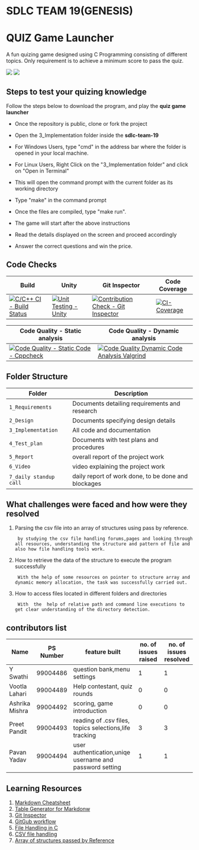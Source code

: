 # SDLC TEAM 19(GENESIS)
# QUIZ Game Launcher

A fun quizing game designed using C Programming consisting of different topics. Only requirement is to achieve a minimum score to pass the quiz.

![](https://github.com/GENESIS2021Q1/sdlc-team-19/blob/main/images/intro2.png)
![](https://github.com/GENESIS2021Q1/sdlc-team-19/blob/main/images/intro1.png)

## Steps to test your quizing knowledge
Follow the steps below to download the program, and play the **quiz game launcher**
- Once the repository is public, clone or fork the project
- Open the 3_Implementation folder inside the **sdlc-team-19**
- For Windows Users, type "cmd" in the address bar where the folder is opened in your local machine.

- For Linux Users, Right Click on the "3_Implementation folder" and click on "Open in Terminal"
- This will open the command prompt with the current folder as its working directory
- Type "make" in the command prompt
- Once the files are compiled, type "make run".
- The game will start after the above instructions
- Read the details displayed on the screen and proceed accordingly
- Answer the correct questions and win the price.

## Code Checks

| Build                                                                                                                                                                            | Unity                                                                                                                                                                           | Git Inspector                                                                                                                                                                   | Code Coverage                                                                                                                                                                   |
|--|--|--|--|
|[![C/C++ CI - Build Status](https://github.com/99004493-PreetPandit/abcd/actions/workflows/c-cpp.yml/badge.svg)](https://github.com/99004493-PreetPandit/abcd/actions/workflows/c-cpp.yml) |[![Unit Testing - Unity](https://github.com/GENESIS2021Q1/sdlc-team-19/actions/workflows/unit.yml/badge.svg)](https://github.com/GENESIS2021Q1/sdlc-team-19/actions/workflows/unit.yml) |[![Contribution Check - Git Inspector](https://github.com/GENESIS2021Q1/sdlc-team-19/actions/workflows/gitinspector.yml/badge.svg)](https://github.com/GENESIS2021Q1/sdlc-team-19/actions/workflows/gitinspector.yml) |[![CI-Coverage](https://github.com/99004493-PreetPandit/abcd/actions/workflows/coverage.yml/badge.svg)](https://github.com/99004493-PreetPandit/abcd/actions/workflows/coverage.yml)  |

| Code Quality - Static analysis                                                                                                                                                  | Code Quality - Dynamic analysis                                                                                                                                                                        |
|--|--|
|[![Code Quality - Static Code - Cppcheck](https://github.com/GENESIS2021Q1/sdlc-team-19/actions/workflows/cppcheck.yml/badge.svg)](https://github.com/GENESIS2021Q1/sdlc-team-19/actions/workflows/cppcheck.yml) |[![Code Quality Dynamic Code Analysis Valgrind](https://github.com/GENESIS2021Q1/sdlc-team-19/actions/workflows/dynamic%20code%20analysis.yml/badge.svg)](https://github.com/GENESIS2021Q1/sdlc-team-19/actions/workflows/dynamic%20code%20analysis.yml)|


## Folder Structure
Folder             | Description
-------------------|----------------------------------------------
`1_Requirements`   | Documents detailing requirements and research
`2_Design`         | Documents specifying design details
`3_Implementation` | All code and documentation
`4_Test_plan`      | Documents with test plans and procedures
`5_Report`         | overall report of the project work
`6_Video`          | video explaining the project work
`7_daily standup call`| daily report of work done, to be done and blockages

## What challenges were faced and how were they resolved

1. Parsing the csv file into an array of structures using pass by reference.
 
        by studying the csv file handling forums,pages and looking through all resources, understanding the structure and pattern of file and also how file handling tools work.

2. How to retrieve the data of the structure to execute the program successfully
 
        With the help of some resources on pointer to structure array and dynamic memory allocation, the task was successfully carried out.

3. How to access files located in different folders and directories
 
        With  the  help of relative path and command line executions to get clear understanding of the directory detection.


## contributors list
 
 Name | PS Number | feature built |no. of issues raised | no. of issues resolved|
 -----|-----------|---------------|---------------------|-----------------------|
 Y Swathi|99004486|       question bank,menu settings      |   1        |     1  |
 Vootla Lahari|99004489|    Help contestant, quiz rounds      |   0        |   0    |
 Ashrika Mishra|99004492|       scoring, game introduction  |   0        |   0    |
 Preet Pandit|99004493|  reading of .csv files, topics selections,life tracking        |    3       |   3    |
 Pavan Yadav |99004494|     user authentication,uniqe username and password setting     |    1       |   1    |
 
 ## Learning Resources
1. [Markdown Cheatsheet](https://github.com/adam-p/markdown-here/wiki/Markdown-Cheatsheet)
2. [Table Generator for Markdonw](https://www.tablesgenerator.com/markdown_tables)
3. [Git Inspector](https://github.com/ejwa/gitinspector.git)
4. [GitGub workflow](https://docs.github.com/en/actions/learn-github-action)
5. [File Handling in C](https://www.geeksforgeeks.org/basics-file-handling-c/)
6. [CSV file handling](https://www.geeksforgeeks.org/relational-database-from-csv-files-in-c/)
7. [Array of structures passed by Reference](https://github.com/stepin654321/MiniProject_Template/tree/master/Example_Programs/programming_concpets/array_of_structures)
